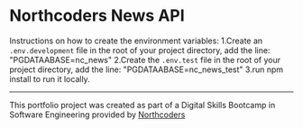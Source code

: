 # Northcoders News API

Instructions on how to create the environment variables:
1.Create an `.env.development` file in the root of your project directory, add the line: "PGDATAABASE=nc_news"
2.Create the `.env.test` file in the root of your project directory, add the line: "PGDATAABASE=nc_news_test"
3.run npm install to run it locally.

---

This portfolio project was created as part of a Digital Skills Bootcamp in Software Engineering provided by [Northcoders](https://northcoders.com/)

